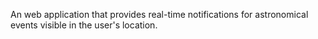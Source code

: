 An  web application that provides real-time   notifications for astronomical events visible  in the user's location.
